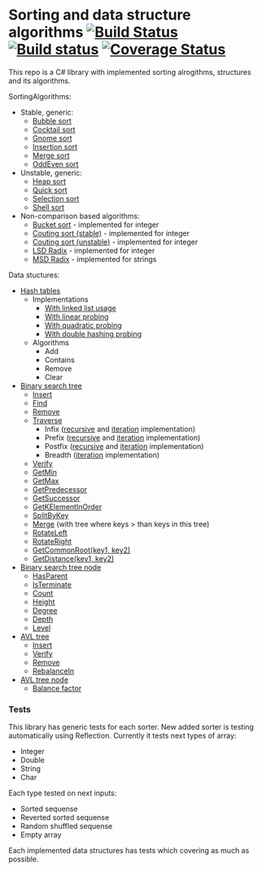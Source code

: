 # Sorting and data structure algorithms [![Build Status](https://travis-ci.org/Silvochka/algorithms.svg?branch=dev)](https://travis-ci.org/Silvochka/algorithms) [![Build status](https://ci.appveyor.com/api/projects/status/i9w52t621058hwln/branch/dev?svg=true)](https://ci.appveyor.com/project/Silvochka/algorithms/branch/dev) [![Coverage Status](https://coveralls.io/repos/github/Silvochka/algorithms/badge.svg?branch=dev&bust=1)](https://coveralls.io/github/Silvochka/algorithms?branch=dev)

This repo is a C# library with implemented sorting alrogithms, structures and its algorithms.

SortingAlgorithms:
  - Stable, generic:
    - [Bubble sort](https://github.com/Silvochka/algorithms/blob/dev/Algorithms/SortAlgorithms/Stable/BubbleSorter.cs) 
    - [Cocktail sort](https://github.com/Silvochka/algorithms/blob/dev/Algorithms/SortAlgorithms/Stable/CocktailSorter.cs) 
    - [Gnome sort](https://github.com/Silvochka/algorithms/blob/dev/Algorithms/SortAlgorithms/Stable/GnomeSorter.cs) 
    - [Insertion sort](https://github.com/Silvochka/algorithms/blob/dev/Algorithms/SortAlgorithms/Stable/InsertionSorter.cs) 
    - [Merge sort](https://github.com/Silvochka/algorithms/blob/dev/Algorithms/SortAlgorithms/Stable/MergeSorter.cs) 
    - [OddEven sort](https://github.com/Silvochka/algorithms/blob/dev/Algorithms/SortAlgorithms/Stable/OddEvenSorter.cs) 
  - Unstable, generic:
    - [Heap sort](https://github.com/Silvochka/algorithms/blob/dev/Algorithms/SortAlgorithms/Unstable/HeapSorter.cs) 
    - [Quick sort](https://github.com/Silvochka/algorithms/blob/dev/Algorithms/SortAlgorithms/Unstable/QuickSorter.cs) 
    - [Selection sort](https://github.com/Silvochka/algorithms/blob/dev/Algorithms/SortAlgorithms/Unstable/SelectionSorter.cs) 
    - [Shell sort](https://github.com/Silvochka/algorithms/blob/dev/Algorithms/SortAlgorithms/Unstable/ShellSorter.cs) 
  - Non-comparison based algorithms:
    - [Bucket sort](https://github.com/Silvochka/algorithms/blob/dev/Algorithms/SortAlgorithms/NonComparison/BucketSorter.cs)  - implemented for integer
    - [Couting sort (stable)](https://github.com/Silvochka/algorithms/blob/dev/Algorithms/SortAlgorithms/NonComparison/CountingStableSorter.cs)  - implemented for integer
    - [Couting sort (unstable)](https://github.com/Silvochka/algorithms/blob/dev/Algorithms/SortAlgorithms/NonComparison/CountingSorter.cs)  - implemented for integer
    - [LSD Radix](https://github.com/Silvochka/algorithms/blob/dev/Algorithms/SortAlgorithms/NonComparison/LSDRadixSorter.cs) - implemented for integer
    - [MSD Radix](https://github.com/Silvochka/algorithms/blob/dev/Algorithms/SortAlgorithms/NonComparison/MSDRadixSorter.cs) - implemented for strings

Data stuctures:
  - [Hash tables](https://github.com/Silvochka/algorithms/blob/dev/Algorithms/DataStructures/HashTable/IHashTable.cs)
    - Implementations
      - [With linked list usage](https://github.com/Silvochka/algorithms/blob/dev/Algorithms/DataStructures/HashTable/HashTableWithLinkedList.cs)
      - [With linear probing](https://github.com/Silvochka/algorithms/blob/dev/Algorithms/DataStructures/HashTable/LinearHashTable.cs)
      - [With quadratic probing](https://github.com/Silvochka/algorithms/blob/dev/Algorithms/DataStructures/HashTable/QuadraticHashTable.cs)
      - [With double hashing probing](https://github.com/Silvochka/algorithms/blob/dev/Algorithms/DataStructures/HashTable/DoubleHashTable.cs)
    - Algorithms
      - Add
      - Contains
      - Remove
      - Clear
  - [Binary search tree](https://github.com/Silvochka/algorithms/blob/dev/Algorithms/DataStructures/Tree/BinarySearchTree.cs)
    - [Insert](https://github.com/Silvochka/algorithms/blob/dev/Algorithms/DataStructures/Tree/BinarySearchTree.cs#L33)
    - [Find](https://github.com/Silvochka/algorithms/blob/dev/Algorithms/DataStructures/Tree/BinarySearchTree.cs#L55)
    - [Remove](https://github.com/Silvochka/algorithms/blob/dev/Algorithms/DataStructures/Tree/BinarySearchTree.cs#L70)
    - [Traverse](https://github.com/Silvochka/algorithms/blob/dev/Algorithms/DataStructures/Tree/BinarySearchTree.cs#L99)
      - Infix ([recursive](https://github.com/Silvochka/algorithms/blob/dev/Algorithms/DataStructures/Tree/BinarySearchTree.cs#L691) and [iteration](https://github.com/Silvochka/algorithms/blob/dev/Algorithms/DataStructures/Tree/BinarySearchTree.cs#L714) implementation)
      - Prefix ([recursive](https://github.com/Silvochka/algorithms/blob/dev/Algorithms/DataStructures/Tree/BinarySearchTree.cs#L698) and [iteration](https://github.com/Silvochka/algorithms/blob/dev/Algorithms/DataStructures/Tree/BinarySearchTree.cs#L734) implementation)
      - Postfix ([recursive](https://github.com/Silvochka/algorithms/blob/dev/Algorithms/DataStructures/Tree/BinarySearchTree.cs#L705) and [iteration](https://github.com/Silvochka/algorithms/blob/dev/Algorithms/DataStructures/Tree/BinarySearchTree.cs#L756) implementation)
      - Breadth ([iteration](https://github.com/Silvochka/algorithms/blob/dev/Algorithms/DataStructures/Tree/BinarySearchTree.cs#L787) implementation)
    - [Verify](https://github.com/Silvochka/algorithms/blob/dev/Algorithms/DataStructures/Tree/BinarySearchTree.cs#L139)
    - [GetMin](https://github.com/Silvochka/algorithms/blob/dev/Algorithms/DataStructures/Tree/BinarySearchTree.cs#L153)
    - [GetMax](https://github.com/Silvochka/algorithms/blob/dev/Algorithms/DataStructures/Tree/BinarySearchTree.cs#L173)
    - [GetPredecessor](https://github.com/Silvochka/algorithms/blob/dev/Algorithms/DataStructures/Tree/BinarySearchTree.cs#L194)
    - [GetSuccessor](https://github.com/Silvochka/algorithms/blob/dev/Algorithms/DataStructures/Tree/BinarySearchTree.cs#L234)
    - [GetKElementInOrder](https://github.com/Silvochka/algorithms/blob/dev/Algorithms/DataStructures/Tree/BinarySearchTree.cs#L274)
    - [SplitByKey](https://github.com/Silvochka/algorithms/blob/dev/Algorithms/DataStructures/Tree/BinarySearchTree.cs#L290)
    - [Merge](https://github.com/Silvochka/algorithms/blob/dev/Algorithms/DataStructures/Tree/BinarySearchTree.cs#L351) (with tree where keys > than keys in this tree)
    - [RotateLeft](https://github.com/Silvochka/algorithms/blob/dev/Algorithms/DataStructures/Tree/BinarySearchTree.cs#L375)
    - [RotateRight](https://github.com/Silvochka/algorithms/blob/dev/Algorithms/DataStructures/Tree/BinarySearchTree.cs#L383)
    - [GetCommonRoot(key1, key2)](https://github.com/Silvochka/algorithms/blob/dev/Algorithms/DataStructures/Tree/BinarySearchTree.cs#L394)
    - [GetDistance(key1, key2)](https://github.com/Silvochka/algorithms/blob/dev/Algorithms/DataStructures/Tree/BinarySearchTree.cs#L439)
  - [Binary search tree node](https://github.com/Silvochka/algorithms/blob/dev/Algorithms/DataStructures/Tree/BinarySearchTreeNode.cs)
    - [HasParent](https://github.com/Silvochka/algorithms/blob/dev/Algorithms/DataStructures/Tree/BinarySearchTreeNode.cs#L66)
    - [IsTerminate](https://github.com/Silvochka/algorithms/blob/dev/Algorithms/DataStructures/Tree/BinarySearchTreeNode.cs#L58)
    - [Count](https://github.com/Silvochka/algorithms/blob/dev/Algorithms/DataStructures/Tree/BinarySearchTreeNode.cs#L74)
    - [Height](https://github.com/Silvochka/algorithms/blob/dev/Algorithms/DataStructures/Tree/BinarySearchTreeNode.cs#L82)
    - [Degree](https://github.com/Silvochka/algorithms/blob/dev/Algorithms/DataStructures/Tree/BinarySearchTreeNode.cs#L91)
    - [Depth](https://github.com/Silvochka/algorithms/blob/dev/Algorithms/DataStructures/Tree/BinarySearchTreeNode.cs#L96)
    - [Level](https://github.com/Silvochka/algorithms/blob/dev/Algorithms/DataStructures/Tree/BinarySearchTreeNode.cs#L109)
  - [AVL tree](https://github.com/Silvochka/algorithms/blob/dev/Algorithms/DataStructures/Tree/AVLTree.cs)
    - [Insert](https://github.com/Silvochka/algorithms/blob/dev/Algorithms/DataStructures/Tree/AVLTree.cs#L32)
    - [Verify](https://github.com/Silvochka/algorithms/blob/dev/Algorithms/DataStructures/Tree/AVLTree.cs#L82)
    - [Remove](https://github.com/Silvochka/algorithms/blob/dev/Algorithms/DataStructures/Tree/AVLTree.cs#L91)
    - [RebalanceIn](https://github.com/Silvochka/algorithms/blob/dev/Algorithms/DataStructures/Tree/AVLTree.cs#L124)
  - [AVL tree node](https://github.com/Silvochka/algorithms/blob/dev/Algorithms/DataStructures/Tree/AVLTreeNode.cs)
    - [Balance factor](https://github.com/Silvochka/algorithms/blob/dev/Algorithms/DataStructures/Tree/AVLTreeNode.cs#L18)

### Tests

This library has generic tests for each sorter. New added sorter is testing automatically using Reflection. Currently it tests next types of array:
  - Integer
  - Double
  - String
  - Char

Each type tested on next inputs:
  - Sorted sequense
  - Reverted sorted sequense
  - Random shuffled sequense
  - Empty array

Each implemented data structures has tests which covering as much as possible.
